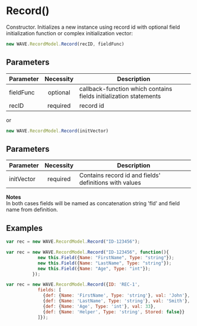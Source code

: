 # Record()
Constructor. Initializes a new instance using record id with optional field initialization function
or complex initialization vector:
```js
new WAVE.RecordModel.Record(recID, fieldFunc)
```
## Parameters
| Parameter |  Necessity | Description                                                       |
| --------- |:----------:| ----------------------------------------------------------------- |
| fieldFunc | optional   | callback-function which contains fields initialization statements |
| recID     | required   | record id                                                         |

or

```js
new WAVE.RecordModel.Record(initVector)
```
## Parameters
| Parameter  |  Necessity | Description                                            |
| -----------|:----------:| ------------------------------------------------------ |
| initVector | required   | Contains record id and fields' definitions with values |

**Notes**  
In both cases fields will be named as concatenation string 'fld' and field name from definition.

## Examples
```js
var rec = new WAVE.RecordModel.Record("ID-123456");
```
```js
var rec = new WAVE.RecordModel.Record("ID-123456", function(){
            new this.Field({Name: "FirstName", Type: "string"});
            new this.Field({Name: "LastName", Type: "string"});
            new this.Field({Name: "Age", Type: "int"});
          });
```
```js
var rec = new WAVE.RecordModel.Record({ID: 'REC-1', 
            fields: [
              {def: {Name: 'FirstName', Type: 'string'}, val: 'John'},
              {def: {Name: 'LastName', Type: 'string'}, val: 'Smith'},
              {def: {Name: 'Age', Type: 'int'}, val: 33},
              {def: {Name: 'Helper', Type: 'string', Stored: false}}
            ]});
```
